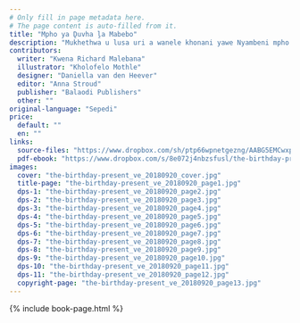 ```yaml
---
# Only fill in page metadata here.
# The page content is auto-filled from it.
title: "Mpho ya Ḓuvha ḽa Mabebo"
description: "Mukhethwa u lusa uri a wanele khonani yawe Nyambeni mpho yo teaho ya ḓuvha ḽa mabebo, u swikela a tshi wana tshiṅwe tshithu tshi no penyelela ḓuvhani."
contributors:
  writer: "Kwena Richard Malebana"
  illustrator: "Kholofelo Mothle"
  designer: "Daniella van den Heever"
  editor: "Anna Stroud"
  publisher: "Balaodi Publishers"
  other: ""
original-language: "Sepedi"
price:
  default: ""
  en: ""
links:
  source-files: "https://www.dropbox.com/sh/ptp66wpnetgezng/AABG5EMCwxpdMM2IxuKHhNEra?dl=0"
  pdf-ebook: "https://www.dropbox.com/s/8e072j4nbzsfusl/the-birthday-present_ve_20180920.pdf?dl=0"
images:
  cover: "the-birthday-present_ve_20180920_cover.jpg"
  title-page: "the-birthday-present_ve_20180920_page1.jpg"
  dps-1: "the-birthday-present_ve_20180920_page2.jpg"
  dps-2: "the-birthday-present_ve_20180920_page3.jpg"
  dps-3: "the-birthday-present_ve_20180920_page4.jpg"
  dps-4: "the-birthday-present_ve_20180920_page5.jpg"
  dps-5: "the-birthday-present_ve_20180920_page6.jpg"
  dps-6: "the-birthday-present_ve_20180920_page7.jpg"
  dps-7: "the-birthday-present_ve_20180920_page8.jpg"
  dps-8: "the-birthday-present_ve_20180920_page9.jpg"
  dps-9: "the-birthday-present_ve_20180920_page10.jpg"
  dps-10: "the-birthday-present_ve_20180920_page11.jpg"
  dps-11: "the-birthday-present_ve_20180920_page12.jpg"
  copyright-page: "the-birthday-present_ve_20180920_page13.jpg"
---
```


{% include book-page.html %}
 


